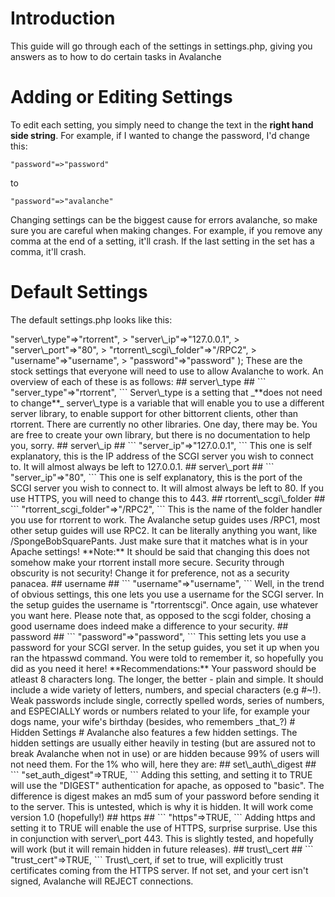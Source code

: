# Introduction #

This guide will go through each of the settings in settings.php, giving you answers as to how to do certain tasks in Avalanche

# Adding or Editing Settings #

To edit each setting, you simply need to change the text in the **right hand side string**. For example, if I wanted to change the password, I'd change this:

```
"password"=>"password"
```

to

```
"password"=>"avalanche"
```

Changing settings can be the biggest cause for errors avalanche, so make sure you are careful when making changes. For example, if you remove any comma at the end of a setting, it'll crash. If the last setting in the set has a comma, it'll crash.

# Default Settings #

The default settings.php looks like this:

<?php
$configuration = array(
> "server\_type"=>"rtorrent",
> "server\_ip"=>"127.0.0.1",
> "server\_port"=>"80",
> "rtorrent\_scgi\_folder"=>"/RPC2",
> "username"=>"username",
> "password"=>"password"
);

These are the stock settings that everyone will need to use to allow Avalanche to work. An overview of each of these is as follows:

## server\_type ##

```
"server_type"=>"rtorrent",
```

Server\_type is a setting that _**does not need to change**_ server\_type is a variable that will enable you to use a different server library, to enable support for other bittorrent clients, other than rtorrent. There are currently no other libraries. One day, there may be. You are free to create your own library, but there is no documentation to help you, sorry.

## server\_ip ##

```
"server_ip"=>"127.0.0.1",
```

This one is self explanatory, this is the IP address of the SCGI server you wish to connect to. It will almost always be left to 127.0.0.1.

## server\_port ##

```
"server_ip"=>"80",
```

This one is self explanatory, this is the port of the SCGI server you wish to connect to. It will almost always be left to 80. If you use HTTPS, you will need to change this to 443.

## rtorrent\_scgi\_folder ##

```
"rtorrent_scgi_folder"=>"/RPC2",
```

This is the name of the folder handler you use for rtorrent to work. The Avalanche setup guides uses /RPC1, most other setup guides will use RPC2. It can be literally anything you want, like /SpongeBobSquarePants. Just make sure that it matches what is in your Apache settings!

**Note:** It should be said that changing this does not somehow make your rtorrent install more secure. Security through obscurity is not security! Change it for preference, not as a security panacea.

## username ##

```
"username"=>"username",
```

Well, in the trend of obvious settings, this one lets you use a username for the SCGI server. In the setup guides the username is "rtorrentscgi". Once again, use whatever you want here. Please note that, as opposed to the scgi folder, chosing a good username does indeed make a difference to your security.

## password ##

```
"password"=>"password",
```

This setting lets you use a password for your SCGI server. In the setup guides, you set it up when you ran the htpasswd command. You were told to remember it, so hopefully you did as you need it here!

**Recommendations:** Your password should be atleast 8 characters long. The longer, the better - plain and simple. It should include a wide variety of letters, numbers, and special characters (e.g #~!). Weak passwords include single, correctly spelled words, series of numbers, and ESPECIALLY words or numbers related to your life, for example your dogs name, your wife's birthday (besides, who remembers _that_?)

# Hidden Settings #

Avalanche also features a few hidden settings. The hidden settings are usually either heavily in testing (but are assured not to break Avalanche when not in use) or are hidden because 99% of users will not need them. For the 1% who will, here they are:

## set\_auth\_digest ##

```
"set_auth_digest"=>TRUE,
```

Adding this setting, and setting it to TRUE will use the "DIGEST" authentication for apache, as opposed to "basic". The difference is digest makes an md5 sum of your password before sending it to the server. This is untested, which is why it is hidden. It will work come version 1.0 (hopefully!)

## https ##

```
"https"=>TRUE,
```

Adding https and setting it to TRUE will enable the use of HTTPS, surprise surprise. Use this in conjunction with server\_port 443. This is slightly tested, and hopefully will work (but it will remain hidden in future releases).

## trust\_cert ##

```
"trust_cert"=>TRUE,
```

Trust\_cert, if set to true, will explicitly trust certificates coming from the HTTPS server. If not set, and your cert isn't signed, Avalanche will REJECT connections.